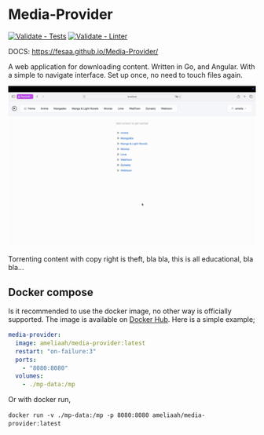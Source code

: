 # Media-Provider

[![Validate - Tests](https://github.com/Fesaa/Media-Provider/actions/workflows/tests.yml/badge.svg)](https://github.com/Fesaa/Media-Provider/actions/workflows/tests.yml) [![Validate - Linter](https://github.com/Fesaa/Media-Provider/actions/workflows/linting.yml/badge.svg)](https://github.com/Fesaa/Media-Provider/actions/workflows/linting.yml)

DOCS: https://fesaa.github.io/Media-Provider/

A web application for downloading content. Written in Go, and Angular. With a simple to navigate interface.
Set up once, no need to touch files again. 

![Preview](docs/assets/demo.gif)


Torrenting content with copy right is theft, bla bla, this is all educational, bla bla...

## Docker compose

Is it recommended to use the docker image, no other way is officially supported.
The image is available on [Docker Hub](https://hub.docker.com/r/ameliaah/media-provider). 
Here is a simple example;

```yaml
media-provider:
  image: ameliaah/media-provider:latest
  restart: "on-failure:3"
  ports:
    - "8080:8080"
  volumes:
    - ./mp-data:/mp
```

Or with docker run, 

`docker run -v ./mp-data:/mp -p 8080:8080 ameliaah/media-provider:latest`
